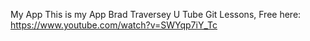 My App
This is my App
Brad Traversey U Tube Git Lessons, Free here: https://www.youtube.com/watch?v=SWYqp7iY_Tc
